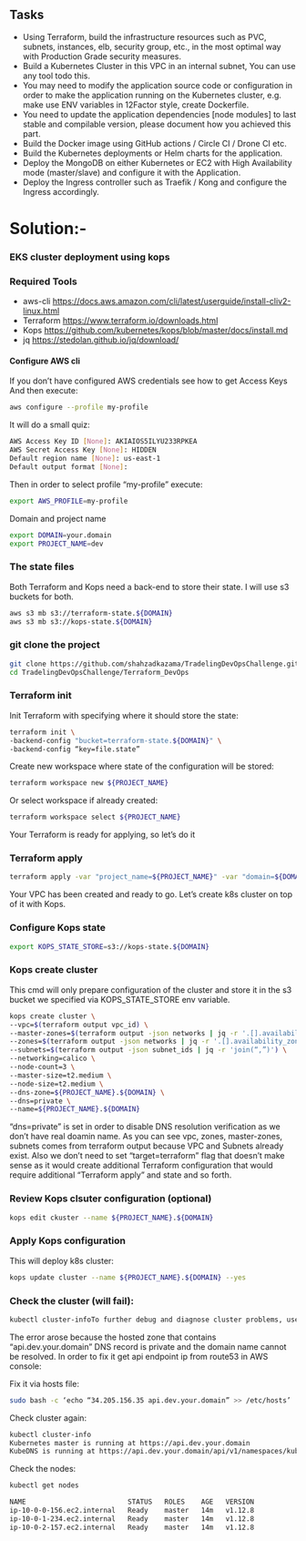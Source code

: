 ## Tasks

 - Using Terraform, build the infrastructure resources such as PVC, subnets, instances, elb, security group, etc., in the most optimal way with Production Grade security measures.
 - Build a Kubernetes Cluster in this VPC in an internal subnet, You can use any tool todo this.
 - You may need to modify the application source code or configuration in order to make the application running on the Kubernetes cluster, e.g. make use ENV variables in 12Factor style, create Dockerfile.
 - You need to update the application dependencies [node modules] to last stable and compilable version, please document how you achieved this part.
 - Build the Docker image using GitHub actions / Circle CI / Drone CI etc.
 - Build the Kubernetes deployments or Helm charts for the application.
 - Deploy the MongoDB on either Kubernetes or EC2 with High Availability mode (master/slave) and configure it with the Application.
 - Deploy the Ingress controller such as Traefik / Kong and configure the Ingress accordingly.


# Solution:-


### EKS cluster deployment using kops


### Required Tools

- aws-cli      https://docs.aws.amazon.com/cli/latest/userguide/install-cliv2-linux.html
- Terraform    https://www.terraform.io/downloads.html
- Kops         https://github.com/kubernetes/kops/blob/master/docs/install.md
- jq           https://stedolan.github.io/jq/download/


#### Configure AWS cli
If you don’t have configured AWS credentials see how to get Access Keys
And then execute:
```bash 
aws configure --profile my-profile
```
It will do a small quiz:
```bash
AWS Access Key ID [None]: AKIAIOS5ILYU233RPKEA
AWS Secret Access Key [None]: HIDDEN
Default region name [None]: us-east-1
Default output format [None]:
```
Then in order to select profile “my-profile” execute:
```bash 
export AWS_PROFILE=my-profile
```
Domain and project name

```bash
export DOMAIN=your.domain
export PROJECT_NAME=dev
```
### The state files
Both Terraform and Kops need a back-end to store their state. I will use s3 buckets for both.
```bash 
aws s3 mb s3://terraform-state.${DOMAIN}
aws s3 mb s3://kops-state.${DOMAIN}
```

### git clone the project
```bash
git clone https://github.com/shahzadkazama/TradelingDevOpsChallenge.git
cd TradelingDevOpsChallenge/Terraform_DevOps
```

### Terraform init

Init Terraform with specifying where it should store the state:

```bash
terraform init \
-backend-config "bucket=terraform-state.${DOMAIN}" \
-backend-config “key=file.state”
```
Create new workspace where state of the configuration will be stored:
```bash
terraform workspace new ${PROJECT_NAME}
```
Or select workspace if already created:
```bash
terraform workspace select ${PROJECT_NAME}
```

Your Terraform is ready for applying, so let’s do it
### Terraform apply
```bash
terraform apply -var "project_name=${PROJECT_NAME}" -var "domain=${DOMAIN}"
```

Your VPC has been created and ready to go. Let’s create k8s cluster on top of it with Kops.
### Configure Kops state
```bash
export KOPS_STATE_STORE=s3://kops-state.${DOMAIN}
```

### Kops create cluster
This cmd will only prepare configuration of the cluster and store it in the s3 bucket we specified via KOPS_STATE_STORE env variable.
```bash
kops create cluster \
--vpc=$(terraform output vpc_id) \
--master-zones=$(terraform output -json networks | jq -r '.[].availability_zone' | paste -sd, -) \
--zones=$(terraform output -json networks | jq -r '.[].availability_zone' | paste -sd, -) \
--subnets=$(terraform output -json subnet_ids | jq -r 'join(“,”)') \
--networking=calico \
--node-count=3 \
--master-size=t2.medium \
--node-size=t2.medium \
--dns-zone=${PROJECT_NAME}.${DOMAIN} \
--dns=private \
--name=${PROJECT_NAME}.${DOMAIN}
```

“dns=private” is set in order to disable DNS resolution verification as we don’t have real doamin name.
As you can see vpc, zones, master-zones, subnets comes from terraform output because VPC and Subnets already exist.
Also we don’t need to set “target=terraform” flag that doesn’t make sense as it would create additional Terraform configuration that would require additional “Terraform apply” and state and so forth.

### Review Kops clsuter configuration (optional)
```bash
kops edit ckuster --name ${PROJECT_NAME}.${DOMAIN}
```

### Apply Kops configuration
This will deploy k8s cluster:
```bash
kops update cluster --name ${PROJECT_NAME}.${DOMAIN} --yes
```
### Check the cluster (will fail):
```bash
kubectl cluster-infoTo further debug and diagnose cluster problems, use kubectl cluster-info dump Unable to connect to the server: dial tcp: lookup api.dev.your.domain on 8.8.8.8:53: no such host 
```

The error arose because the hosted zone that contains “api.dev.your.domain” DNS record is private and the domain name cannot be resolved.
In order to fix it get api endpoint ip from route53 in AWS console:

Fix it via hosts file:
```bash
sudo bash -c ‘echo “34.205.156.35 api.dev.your.domain” >> /etc/hosts’
```
Check cluster again:
```bash
kubectl cluster-info
Kubernetes master is running at https://api.dev.your.domain
KubeDNS is running at https://api.dev.your.domain/api/v1/namespaces/kube-system/services/kube-dns:dns/proxyTo further debug and diagnose cluster problems, use ‘kubectl cluster-info dump’.
```
Check the nodes:
```bash
kubectl get nodes
```
```bash
NAME                         STATUS   ROLES    AGE   VERSION
ip-10-0-0-156.ec2.internal   Ready    master   14m   v1.12.8
ip-10-0-1-234.ec2.internal   Ready    master   14m   v1.12.8
ip-10-0-2-157.ec2.internal   Ready    master   14m   v1.12.8
```

